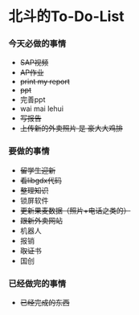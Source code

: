 北斗的To-Do-List
==================

### 今天必做的事情

- ~~SAP视频~~
- ~~AP作业~~
- ~~print my report~~
- ~~ppt~~
- 完善ppt
- wai mai  lehui
- ~~写报告~~
- ~~上传新的外卖照片 是 豪大大鸡排~~


### 要做的事情

- ~~留学生迎新~~
- ~~看libgdx代码~~
- ~~整理知识~~
- 锁屏软件
- ~~更新果麦数据（照片+电话之类的）~~
- ~~跟新外卖网站~~
- 机器人
- 报销
- ~~取证书~~
- 国创
    

### 已经做完的事情

- ~~已经完成的东西~~
